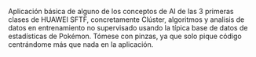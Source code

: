Aplicación básica de alguno de los conceptos de AI de las 3 primeras clases de HUAWEI SFTF, concretamente Clúster, algoritmos y analisis de datos en entrenamiento no supervisado usando la típica base de datos de estadísticas de Pokémon. Tómese con pinzas, ya que solo pique código centrándome más que nada en la aplicación.
